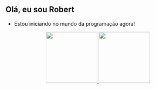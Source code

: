 ## Olá, eu sou Robert 
 - Estou iniciando no mundo da programação agora!
 
 
<div align="center">
  <a href="https://beacons.ai/robertsmaio">
  <img height="140em" src="https://github-readme-stats.vercel.app/api?username=RobertSMaio&show_icons=true&theme=dark&include_all_commits=true&count_private=true"/>
  <img height="140em" src="https://github-readme-stats.vercel.app/api/top-langs/?username=RobertSMaio&layout=compact&langs_count=7&theme=dark"/>
</div>
